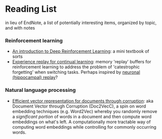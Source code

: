 # Reading List
in lieu of EndNote, a list of potentially interesting items, organized by topic, and with notes

### Reinforcement learning
* [An introduction to Deep Reinforcement Learning](https://arxiv.org/pdf/1811.12560.pdf): a mini textbook of sorts
* [Experience replay for continual learning](https://arxiv.org/pdf/1811.11682.pdf): memory 'replay' buffers for reinforcement learning to address the problem of 'catestrophic forgetting' when switching tasks. Perhaps inspired by [neuronal (hippocampal) replay](https://www.ncbi.nlm.nih.gov/pubmed/8036517)?

### Natural language processing
* [Efficient vector representation for documents through corruption](https://arxiv.org/abs/1707.02377): aka Document Vector through Corruption (Doc2VecC), a spin on word embedding techniques (e.g. Word2Vec) whereby you randomly remove a *significant portion* of words in a document and then compute word embeddings on what's left. A computationally more tractable way of computing word embeddings while controlling for commonly occurring words.
